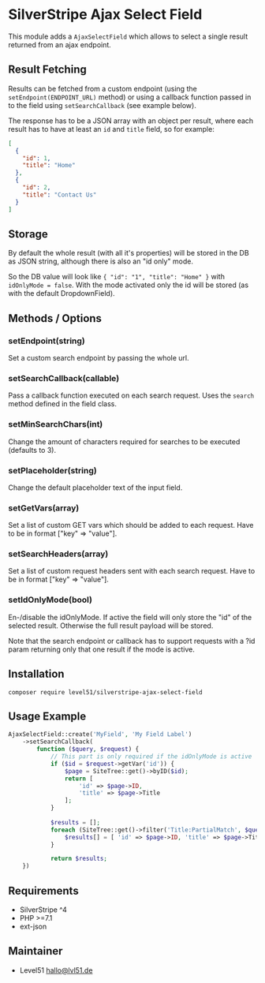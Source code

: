 # SilverStripe Ajax Select Field

This module adds a `AjaxSelectField` which allows to select a single result returned from an ajax endpoint.

## Result Fetching
Results can be fetched from a custom endpoint (using the `setEndpoint(ENDPOINT_URL)` method) or using a callback function passed in to the field using `setSearchCallback` (see example below).

The response has to be a JSON array with an object per result, where each result has to have at least an `id` and `title` field, so for example: 

```json
[
  {
    "id": 1,
    "title": "Home"
  },
  {
    "id": 2,
    "title": "Contact Us"
  }
]
```

## Storage
By default the whole result (with all it's properties) will be stored in the DB as JSON string, although there is also an "id only" mode.

So the DB value will look like `{ "id": "1", "title": "Home" }` with `idOnlyMode = false`.
With the mode activated only the id will be stored (as with the default DropdownField).

## Methods / Options
### setEndpoint(string)
Set a custom search endpoint by passing the whole url.

### setSearchCallback(callable)
Pass a callback function executed on each search request. Uses the `search` method defined in the field class.

### setMinSearchChars(int)
Change the amount of characters required for searches to be executed (defaults to 3).

### setPlaceholder(string)
Change the default placeholder text of the input field.

### setGetVars(array)
Set a list of custom GET vars which should be added to each request. Have to be in format ["key" => "value"].

### setSearchHeaders(array)
Set a list of custom request headers sent with each search request. Have to be in format ["key" => "value"].

### setIdOnlyMode(bool)
En-/disable the idOnlyMode.
If active the field will only store the "id" of the selected result. Otherwise the full result payload will be stored.

Note that the search endpoint or callback has to support requests with a ?id param returning only that one result if the mode is active.

## Installation
`composer require level51/silverstripe-ajax-select-field`

## Usage Example
```php
AjaxSelectField::create('MyField', 'My Field Label')
    ->setSearchCallback(
        function ($query, $request) {
            // This part is only required if the idOnlyMode is active
            if ($id = $request->getVar('id')) {
                $page = SiteTree::get()->byID($id);
                return [
                    'id' => $page->ID,
                    'title' => $page->Title
                ];
            }
 
            $results = [];
            foreach (SiteTree::get()->filter('Title:PartialMatch', $query) as $page) {
                $results[] = [ 'id' => $page->ID, 'title' => $page->Title ];
            }

            return $results;
    })
```


## Requirements
- SilverStripe ^4
- PHP >=7.1
- ext-json

## Maintainer
- Level51 <hallo@lvl51.de>
